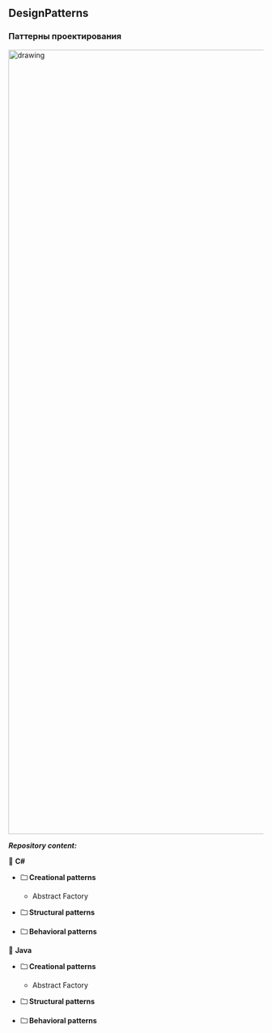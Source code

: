 ## DesignPatterns
### Паттерны проектирования

<img src="https://ic.wampi.ru/2022/11/12/patterns_rep.png" alt="drawing" width="1550"/>

***Repository content:***

<url> &#128194; **C#**</url>

+ <strong>&#128448; Creational patterns </strong> 
  
  + Abstract Factory
  
+ <strong>&#128448; Structural patterns </strong> 

+ <strong>&#128448; Behavioral patterns </strong> 

<url> &#128194; **Java**</url>

+ <strong>&#128448; Creational patterns </strong> 
  
  + Abstract Factory
  
+ <strong>&#128448; Structural patterns </strong> 

+ <strong>&#128448; Behavioral patterns </strong> 

